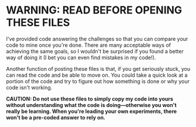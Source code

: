 # WARNING: READ BEFORE OPENING THESE FILES

I've provided code answering the challenges so that you can compare your code to mine once you're done. There are many acceptable ways of achieving the same goals, so I wouldn't be surprised if you found a better way of doing it (I bet you can even find mistakes in my code!). 

Another function of posting these files is that, if you get seriously stuck, you can read the code and be able to move on. You could take a quick look at a portion of the code and try to figure out how something is done or why your code isn't working.

**CAUTION: Do not use these files to simply copy my code into yours without understanding what the code is doing—otherwise you won't really be learning. When you're leading your own experiments, there won't be a pre-coded answer to rely on.**
